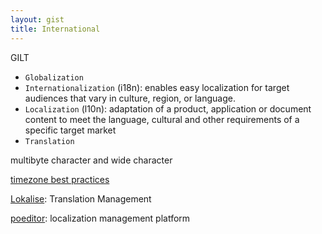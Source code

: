 ```yaml
---
layout: gist
title: International
---
```


GILT
- `Globalization`
- `Internationalization` (i18n): enables easy localization for target audiences that vary in culture, region, or language.
- `Localization` (l10n): adaptation of a product, application or document content to meet the language, cultural and other requirements of a specific target market
- `Translation`


multibyte character and wide character

[timezone best practices](https://stackoverflow.com/questions/2532729/daylight-saving-time-and-time-zone-best-practices)

[Lokalise](https://lokalise.co/): Translation Management 

[poeditor](https://poeditor.com/): localization management platform
